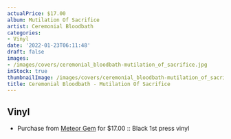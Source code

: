 ```yaml
---
actualPrice: $17.00
album: Mutilation Of Sacrifice
artist: Ceremonial Bloodbath
categories:
- Vinyl
date: '2022-01-23T06:11:48'
draft: false
images:
- /images/covers/ceremonial_bloodbath-mutilation_of_sacrifice.jpg
inStock: true
thumbnailImage: /images/covers/ceremonial_bloodbath-mutilation_of_sacrifice-thumb.jpg
title: Ceremonial Bloodbath - Mutilation Of Sacrifice
---
```


## Vinyl
* Purchase from [Meteor Gem](https://meteor-gem.com/products/ceremonial-bloodbath-mutilation-of-sacrifice-7) for $17.00 :: Black 1st press vinyl
